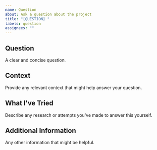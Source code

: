 ```yaml
---
name: Question
about: Ask a question about the project
title: "[QUESTION] "
labels: question
assignees: ""
---
```


## Question

A clear and concise question.

## Context

Provide any relevant context that might help answer your question.

## What I've Tried

Describe any research or attempts you've made to answer this yourself.

## Additional Information

Any other information that might be helpful.
